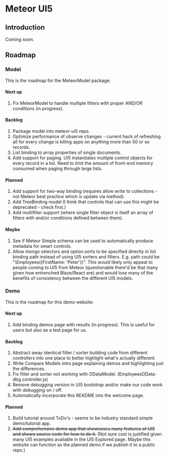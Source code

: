 # Meteor UI5

## Introduction
Coming soon.

## Roadmap

### Model
This is the roadmap for the MeteorModel package:

#### Next up
1. Fix MeteorModel to handle multiple filters with proper AND/OR conditions (in progress).

#### Backlog

1. Package model into meteor-ui5 repo.
1. Optimize performance of observe changes - current hack of refreshing all for every change is killing apps on anything more than 50 or so records.
1. List binding to array properties of single documents.
1. Add support for paging.  UI5 instantiates multiple control objects for every record in a list.  Need to limit the amount of front-end memory consumed when paging through large lists.

#### Planned

1. Add support for two-way binding (requires allow write to collections - not Meteor best practice which is update via method).
2. Add TreeBinding model (I think that controls that can use this might be deprecated - check first.)
3. Add multifilter support (where single filter object is itself an array of filters with and/or conditions defined between them).

#### Maybe

1. See if Meteor Simple schema can be used to automatically produce metadata for smart controls.
1. Allow mongo selectors and option.sorts to be specified directly in list binding path instead of using UI5 sorters and filters.  E.g. path could be "\Employees({FirstName: 'Peter'})".  This would likely only appeal to people coming to UI5 from Meteor (questionable there'd be that many given how entrenched Blaze/React are) and would lose many of the benefits of consistency between the different UI5 models.

### Demo
This is the roadmap for this demo website:

#### Next up

1. Add binding demos page with results (in progress).  This is useful for users but also as a test page for us.

#### Backlog
1. Abstract away identical filter / sorter building code from different controllers into one place to better highlight what's actually different.
1. Write Compare Models intro page explaining demos and highlighting just the differences.
1. Fix filter and sorter not working with ODataModel. (EmployeesOData-dbg.controller.js)
1. Remove debugging version in UI5 bootstrap and/or make our code work with debugging on / off.
1. Automatically incorporate this README into the welcome page.

#### Planned
1. Build tutorial around ToDo's - seems to be industry standard simple demo/tutorial app.
1. ~~Add comprehensive demo app that showcases many features of UI5 and shows source code for how to do it.~~ (Not sure cost is justified given many UI5 examples available in the UI5 Explored page.  Maybe this website can function as the planned demo if we publish it to a public repo.)
